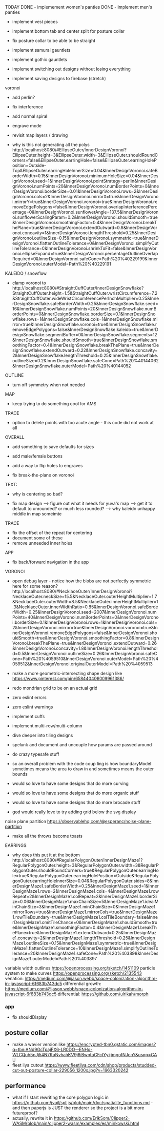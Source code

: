 TODAY
DONE - implemement women's panties
DONE - implement men's panties
- implement vest pieces
- implement bottom tab and center split for posture collar
- fix posture collar to be able to be straight
- implement samurai gauntlets
- implement gothic gauntlets

- implement switching out designs without losing everything
- implement saving designs to firebase (stretch)


voronoi
- add perlin?
- fix interference
- add normal spiral

- engrave mode
- revisit map layers / drawing

- why is this not generating all the polys http://localhost:8080/#EllipseOuter/InnerDesignVoronoi?EllipseOuter.height=3&EllipseOuter.width=3&EllipseOuter.shouldRoundCorners=false&EllipseOuter.earringHole=false&EllipseOuter.earringHolePosition=Outside-Top&EllipseOuter.earringHoleInnerSize=0.04&InnerDesignVoronoi.safeBorderWidth=0.15&InnerDesignVoronoi.minimumHoleSize=0.04&InnerDesignVoronoi.seed=1&InnerDesignVoronoi.pointStrategy=perlin&InnerDesignVoronoi.numPoints=20&InnerDesignVoronoi.numBorderPoints=0&InnerDesignVoronoi.borderSize=0.01&InnerDesignVoronoi.rows=2&InnerDesignVoronoi.cols=2&InnerDesignVoronoi.mirrorX=true&InnerDesignVoronoi.mirrorY=true&InnerDesignVoronoi.voronoi=true&InnerDesignVoronoi.removeEdgePolygons=false&InnerDesignVoronoi.overlapInterferencePercentage=0&InnerDesignVoronoi.sunflowerAngle=137.5&InnerDesignVoronoi.sunflowerScalingParam=0.2&InnerDesignVoronoi.shouldSmooth=true&InnerDesignVoronoi.smoothingFactor=0.4&InnerDesignVoronoi.breakThePlane=true&InnerDesignVoronoi.extendOutward=0.9&InnerDesignVoronoi.concavity=1&InnerDesignVoronoi.lengthThreshold=0.25&InnerDesignVoronoi.outlineSize=0.15&InnerDesignVoronoi.symmetric=true&InnerDesignVoronoi.flattenOutlineTolerance=0&InnerDesignVoronoi.simplifyOutlineTolerance=0&InnerDesignVoronoi.shrinkToFit=false&InnerDesignVoronoi.ellipseExpand=true&InnerDesignVoronoi.percentageOutlineOverlapRequired=0&InnerDesignVoronoi.safeCone=Path%20%40229199&InnerDesignVoronoi.outerModel=Path%20%40229191


KALEIDO / snowflow
- clamp voronoi to http://localhost:8080/#StraightCuffOuter/InnerDesignSnowflake?StraightCuffOuter.height=1.5&StraightCuffOuter.wristCircumference=7.2&StraightCuffOuter.wideWristCircumferencePerInchMultiplier=0.25&InnerDesignSnowflake.safeBorderWidth=0.25&InnerDesignSnowflake.seed=16&InnerDesignSnowflake.numPoints=20&InnerDesignSnowflake.numBorderPoints=0&InnerDesignSnowflake.borderSize=0.1&InnerDesignSnowflake.rows=1&InnerDesignSnowflake.cols=1&InnerDesignSnowflake.mirror=true&InnerDesignSnowflake.voronoi=true&InnerDesignSnowflake.removeEdgePolygons=false&InnerDesignSnowflake.kaleido=true&InnerDesignSnowflake.segmentBuffer=0&InnerDesignSnowflake.segments=12&InnerDesignSnowflake.shouldSmooth=true&InnerDesignSnowflake.smoothingFactor=0.4&InnerDesignSnowflake.breakThePlane=true&InnerDesignSnowflake.extendOutward=0.22&InnerDesignSnowflake.concavity=2&InnerDesignSnowflake.lengthThreshold=0.25&InnerDesignSnowflake.outlineSize=0.2&InnerDesignSnowflake.safeCone=Path%20%40144062&InnerDesignSnowflake.outerModel=Path%20%40144052

OUTLINE
- turn off symmetry when not needed

MAP
- keep trying to do something cool for AMS

TRACE
- option to delete points with too acute angle - this code did not work at all

OVERALL
- add something to save defaults for sizes
- add male/female buttons

- add a way to flip holes to engraves

- fix break-the-plane on voronoi

TEXT:
- why is centering so bad?

- fix map design
--> figure out what it needs for yuva's map
--> get it to default to unrounded? or much less rounded?
--> why kaleido unhappy middle in map someimte

TRACE
- fix the offset of the repeat for centering
- document some of these
- remove unneeded inner holes


APP
- fix back/forward navigation in the app

VORONOI
- open debug layer - notice how the blobs are not perfectly symmetric here for some reason? http://localhost:8080/#NecklaceOuter/InnerDesignVoronoi?NecklaceOuter.neckSize=15.5&NecklaceOuter.outerHeightMultiplier=1.7&NecklaceOuter.outerWidth=8.5&NecklaceOuter.innerHeightMultiplier=1.3&NecklaceOuter.innerWidthRatio=0.85&InnerDesignVoronoi.safeBorderWidth=0.25&InnerDesignVoronoi.seed=2007&InnerDesignVoronoi.numPoints=40&InnerDesignVoronoi.numBorderPoints=0&InnerDesignVoronoi.borderSize=0.1&InnerDesignVoronoi.rows=1&InnerDesignVoronoi.cols=2&InnerDesignVoronoi.mirror=true&InnerDesignVoronoi.voronoi=true&InnerDesignVoronoi.removeEdgePolygons=false&InnerDesignVoronoi.shouldSmooth=true&InnerDesignVoronoi.smoothingFactor=0.8&InnerDesignVoronoi.breakThePlane=true&InnerDesignVoronoi.extendOutward=0.26&InnerDesignVoronoi.concavity=1.8&InnerDesignVoronoi.lengthThreshold=0.5&InnerDesignVoronoi.outlineSize=0.26&InnerDesignVoronoi.safeCone=Path%20%4059510&InnerDesignVoronoi.outerModel=Path%20%4059512&InnerDesignVoronoi.originalOuterModel=Path%20%4059513

- make a more geometric-intersecting shape design like https://www.pinterest.com/pin/658440408009961386/


- redo mondrian grid to be on an actual grid

- zero eslint errors
- zero eslint warnings

- implement cuffs
- implement multi-row/multi-column
- dive deeper into tiling designs

- spelunk and document and uncouple how params are passed around

- do crazy typesafe stuff

- so an overall problem with the code coup ling is how boundaryModel sometimes means the area to draw in and sometimes means the outer bounds

- would so love to have some designs that do more curving
- would so love to have some designs that do more organic stuff
- would so love to have some designs that do more brocade stuff


- god would really love to try adding grid below the svg display

noise plane partition https://observablehq.com/@esperanc/noise-plane-partition

- make all the throws become toasts


EARRINGS
- why does this put it at the bottom http://localhost:8080/#RegularPolygonOuter/InnerDesignMaze1?RegularPolygonOuter.height=3&RegularPolygonOuter.width=3&RegularPolygonOuter.shouldRoundCorners=true&RegularPolygonOuter.earringHole=true&RegularPolygonOuter.earringHolePosition=Outside&RegularPolygonOuter.earringHoleInnerSize=0.04&RegularPolygonOuter.sides=8&InnerDesignMaze1.safeBorderWidth=0.25&InnerDesignMaze1.seed=1&InnerDesignMaze1.rows=2&InnerDesignMaze1.cols=4&InnerDesignMaze1.rowRepeat=2&InnerDesignMaze1.colRepeat=2&InnerDesignMaze1.borderSize=0.06&InnerDesignMaze1.maxChainSize=5&InnerDesignMaze1.idealMinChainSize=3&InnerDesignMaze1.minChainSize=0&InnerDesignMaze1.mirrorRows=true&InnerDesignMaze1.mirrorCols=true&InnerDesignMaze1.rowTileBoundary=true&InnerDesignMaze1.colTileBoundary=false&InnerDesignMaze1.omitTileChance=0&InnerDesignMaze1.shouldSmooth=true&InnerDesignMaze1.smoothingFactor=0.4&InnerDesignMaze1.breakThePlane=true&InnerDesignMaze1.extendOutward=0.25&InnerDesignMaze1.concavity=2&InnerDesignMaze1.lengthThreshold=0.25&InnerDesignMaze1.outlineSize=0.15&InnerDesignMaze1.symmetric=true&InnerDesignMaze1.flattenOutlineTolerance=10&InnerDesignMaze1.simplifyOutlineTolerance=20&InnerDesignMaze1.safeCone=Path%20%403898&InnerDesignMaze1.outerModel=Path%20%403897


variable width outlines https://openprocessing.org/sketch/1451109
particle system to make curves https://openprocessing.org/sketch/2135543
venation: https://medium.com/@jason.webb/space-colonization-algorithm-in-javascript-6f683b743dc5
differential growth: https://medium.com/@jason.webb/space-colonization-algorithm-in-javascript-6f683b743dc5
differential: https://github.com/ulrikah/morph

### app
- fix shouldDisplay

## posture collar
- make a wavier version like https://encrypted-tbn0.gstatic.com/images?q=tbn:ANd9GcTpajFX6-LR0DO--ENHo-WLCQuh5nJj54N7KaNvhahKV9j8iBwntaCFctYykjmgofNJcnY&usqp=CAU
- fleet ilya cutout https://www.fleetilya.com/cdn/shop/products/studded-cut-out-posture-collar-229056_1200x.jpg?v=1663320242

## performance
- what if I start rewriting the core polygon logic in https://github.com/jvail/spl.js/blob/main/doc/spatialite_functions.md - and then paperjs is JUST the renderer so the project is a bit more futureproof?
- actually, rewrite it in https://github.com/ErikSom/Clipper2-WASM/blob/main/clipper2-wasm/examples/es/minkowski.html